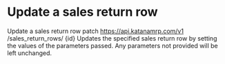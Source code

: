 # Update a sales return row

Update a sales return row patch https://api.katanamrp.com/v1 /sales_return_rows/ {id}
Updates the specified sales return row by setting the values of the parameters passed.
Any parameters not provided will be left unchanged.
